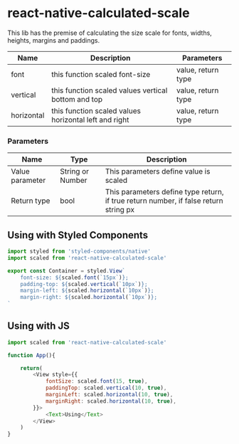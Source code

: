 # react-native-calculated-scale

This lib has the premise of calculating the size scale for fonts, widths, heights, margins and paddings.

| Name | Description | Parameters |
|--|--|--|
| font | this function scaled font-size | value, return type |
| vertical | this function scaled values vertical bottom and top | value, return type |
| horizontal | this function scaled values horizontal left and right | value, return type |

### Parameters
| Name | Type | Description |
|--|--|--|
| Value parameter | String or Number | This parameters define value is scaled |
| Return type | bool | This parameters define type return, if true return number, if false return string px |

## Using with Styled Components
```js
import styled from 'styled-components/native'
import scaled from 'react-native-calculated-scale'

export const Container = styled.View`
    font-size: ${scaled.font(`15px`)};
    padding-top: ${scaled.vertical(`10px`)};
    margin-left: ${scaled.horizontal(`10px`)};
    margin-right: ${scaled.horizontal(`10px`)};
`
```

## Using with JS
```js
import scaled from 'react-native-calculated-scale'

function App(){

    return(
        <View style={{
            fontSize: scaled.font(15, true),
            paddingTop: scaled.vertical(10, true),
            marginLeft: scaled.horizontal(10, true),
            marginRight: scaled.horizontal(10, true),
        }}>
            <Text>Using</Text>
        </View>
    )
}            
```